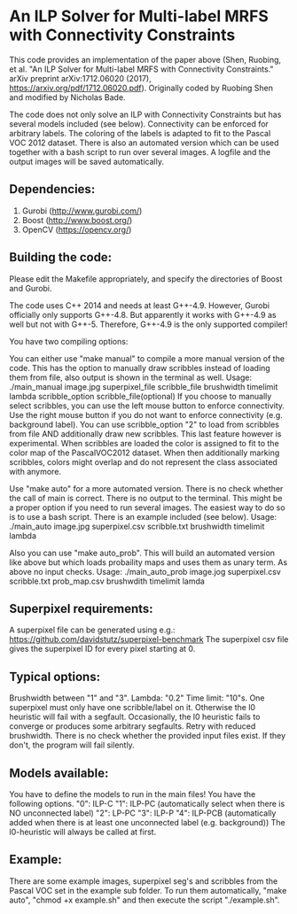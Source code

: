 # An ILP Solver for Multi-label MRFS with Connectivity Constraints
This code provides an implementation of the paper above (Shen, Ruobing, et al. "An ILP Solver for Multi-label MRFS with Connectivity Constraints." arXiv preprint arXiv:1712.06020 (2017), https://arxiv.org/pdf/1712.06020.pdf). Originally coded by Ruobing Shen and modified by Nicholas Bade.

The code does not only solve an ILP with Connectivity Constraints but has several models included (see below). Connectivity can be enforced for arbitrary labels. The coloring of the labels is adapted to fit to the Pascal VOC 2012 dataset. There is also an automated version which can be used together with a bash script to run over several images. A logfile and the output images will be saved automatically.


## Dependencies:
1) Gurobi (http://www.gurobi.com/)
2) Boost (http://www.boost.org/)
3) OpenCV (https://opencv.org/)

## Building the code:
Please edit the Makefile appropriately, and specify the directories of Boost and Gurobi.

The code uses C++ 2014 and needs at least G++-4.9. However, Gurobi officially only supports G++-4.8. But apparently it works with G++-4.9 as well but not with G++-5. Therefore, G++-4.9 is the only supported compiler!

You have two compiling options:

You can either use "make manual" to compile a more manual version of the code. This has the option to manually draw scribbles instead of loading them from file, also output is shown in the terminal as well.
Usage: ./main_manual image.jpg superpixel_file scribble_file brushwidth timelimit lambda scribble_option scribble_file(optional)
If you choose to manually select scribbles, you can use the left mouse button to enforce connectivity. Use the right mouse button if you do not want to enforce connectivity (e.g. background label). You can use scribble_option "2" to load from scribbles from file AND additionally draw new scribbles. This last feature however is experimental. When scribbles are loaded the color is assigned to fit to the color map of the PascalVOC2012 dataset. When then additionally marking scribbles, colors might overlap and do not represent the class associated with anymore.


Use "make auto" for a more automated version. There is no check whether the call of main is correct. There is no output to the terminal. This might be a proper option if you need to run several images. The easiest way to do so is to use a bash script. There is an example included (see below).
Usage: ./main_auto image.jpg superpixel.csv scribble.txt brushwidth timelimit lambda

Also you can use "make auto_prob". This will build an automated version like above but which loads probaility maps and uses them as unary term. As above no input checks.
Usage: ./main_auto_prob image.jog superpixel.csv scribble.txt prob_map.csv brushwdith timelimit lamda

## Superpixel requirements:
A superpixel file can be generated using e.g.:
https://github.com/davidstutz/superpixel-benchmark
The superpixel csv file gives the superpixel ID for every pixel starting at 0.

## Typical options:
Brushwidth between "1" and "3". Lambda: "0.2" Time limit: "10"s.
One superpixel must only have one scribble/label on it. Otherwise the l0 heuristic will fail with a segfault. Occasionally, the l0 heuristic fails to converge or produces some arbitrary segfaults. Retry with reduced brushwidth. There is no check whether the provided input files exist. If they don't, the program will fail silently.

## Models available:
You have to define the models to run in the main files! You have the following options.
"0": ILP-C
"1": ILP-PC (automatically select when there is NO unconnected label)
"2": LP-PC
"3": ILP-P
"4": ILP-PCB (automatically added when there is at least one unconnected label (e.g. background))
The l0-heuristic will always be called at first.

## Example:
There are some example images, superpixel seg's and scribbles from the Pascal VOC set in the example sub folder. To run them automatically, "make auto", "chmod +x example.sh" and then execute the script "./example.sh".
